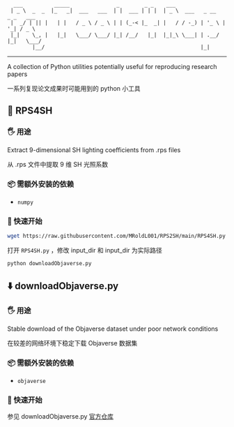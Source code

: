 ```text
  ___          _____               _        _ _    ___                          
 | _ \  _  _  |_   _|  ___   ___  | |  ___ | | |  | _ \  ___   _ __   _ _   ___ 
 |  _/ | || |   | |   / _ \ / _ \ | | (_-< |_  _| |   / / -_) | '_ \ | '_| / _ \
 |_|    \_, |   |_|   \___/ \___/ |_| /__/   |_|  |_|_\ \___| | .__/ |_|   \___/
        |__/                                                  |_|               
```

---

A collection of Python utilities potentially useful for reproducing research papers

一系列复现论文成果时可能用到的 python 小工具

## 🔦 RPS4SH

### 🖐 用途
Extract 9-dimensional SH lighting coefficients from .rps files 

从 .rps 文件中提取 9 维 SH 光照系数

### 📦 需额外安装的依赖

- `numpy`

### 🚀 快速开始

```bash
wget https://raw.githubusercontent.com/MRoldL001/RPS2SH/main/RPS4SH.py
```

打开 `RPS4SH.py` ，修改 input_dir 和 input_dir 为实际路径

```bash
python downloadObjaverse.py
```

## ⬇️ downloadObjaverse.py

### 🖐 用途
Stable download of the Objaverse dataset under poor network conditions

在较差的网络环境下稳定下载 Objaverse 数据集

### 📦 需额外安装的依赖

- `objaverse`

### 🚀 快速开始
参见 downloadObjaverse.py [官方仓库](https://github.com/MRoldL001/downloadObjaverse/tree/main)
